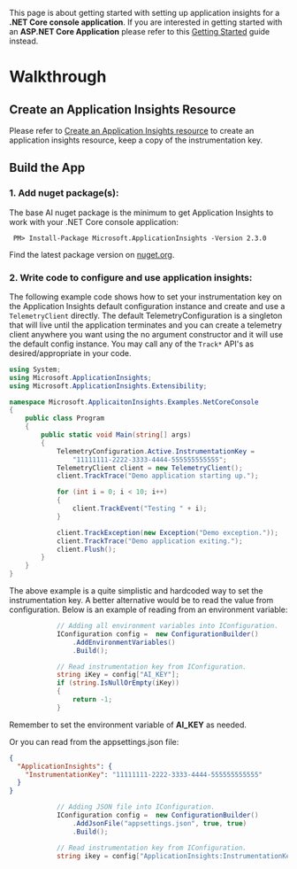 This page is about getting started with setting up application insights for a **.NET Core console application**.  If you are interested in getting started with an **ASP.NET Core Application** please refer to this [Getting Started](https://github.com/Microsoft/ApplicationInsights-aspnetcore/wiki/Getting-Started) guide instead.

# Walkthrough
## Create an Application Insights Resource
Please refer to [Create an Application Insights resource](https://docs.microsoft.com/en-us/azure/application-insights/app-insights-create-new-resource) to create an application insights resource, keep a copy of the instrumentation key.

## Build the App
### 1. Add nuget package(s):

The base AI nuget package is the minimum to get Application Insights to work with your .NET Core console application:

```
 PM> Install-Package Microsoft.ApplicationInsights -Version 2.3.0
```
Find the latest package version on [nuget.org](https://www.nuget.org/packages/Microsoft.ApplicationInsights/).

### 2. Write code to configure and use application insights:

The following example code shows how to set your instrumentation key on the Application Insights default configuration instance and create and use a ```TelemetryClient``` directly. The default TelemetryConfiguration is a singleton that will live until the application terminates and you can create a telemetry client anywhere you want using the no argument constructor and it will use the default config instance.  You may call any of the ```Track*``` API's as desired/appropriate in your code.

```csharp
using System;
using Microsoft.ApplicationInsights;
using Microsoft.ApplicationInsights.Extensibility;

namespace Microsoft.ApplicaitonInsights.Examples.NetCoreConsole
{
    public class Program
    {
        public static void Main(string[] args)
        {
            TelemetryConfiguration.Active.InstrumentationKey = 
                "11111111-2222-3333-4444-555555555555";
            TelemetryClient client = new TelemetryClient();
            client.TrackTrace("Demo application starting up.");

            for (int i = 0; i < 10; i++)
            {
                client.TrackEvent("Testing " + i);
            }

            client.TrackException(new Exception("Demo exception."));
            client.TrackTrace("Demo application exiting.");
            client.Flush();
        }
    }
}
```

The above example is a quite simplistic and hardcoded way to set the instrumentation key.  A better alternative would be to read the value from configuration.  Below is an example of reading from an environment variable:

```csharp
            // Adding all environment variables into IConfiguration.
            IConfiguration config =  new ConfigurationBuilder()
                .AddEnvironmentVariables()
                .Build();

            // Read instrumentation key from IConfiguration.
            string iKey = config["AI_KEY"];
            if (string.IsNullOrEmpty(iKey))
            {
                return -1;
            }
```
Remember to set the environment variable of **AI_KEY** as needed.

Or you can read from the appsettings.json file:
```json
{
  "ApplicationInsights": {
    "InstrumentationKey": "11111111-2222-3333-4444-555555555555"
  }
}
```
```csharp
            // Adding JSON file into IConfiguration.
            IConfiguration config =  new ConfigurationBuilder()
                .AddJsonFile("appsettings.json", true, true)
                .Build();

            // Read instrumentation key from IConfiguration.
            string ikey = config["ApplicationInsights:InstrumentationKey"];
```
